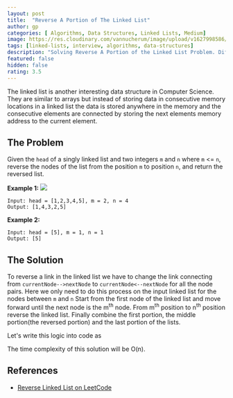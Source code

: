 ```yaml
---
layout: post
title:  "Reverse A Portion of The Linked List"
author: gp
categories: [ Algorithms, Data Structures, Linked Lists, Medium]
image: https://res.cloudinary.com/vannucherum/image/upload/v1627998586/vannucherum.com/posts/2021-08-07-reverse-a-portion-of-linked-list/reverse-linked-list-example_xvz9bg.jpg
tags: [linked-lists, interview, algorithms, data-structures]
description: "Solving Reverse A Portion of the Linked List Problem. Different approaches to solve the problem and their corresponding time and space complexities explained."
featured: false
hidden: false
rating: 3.5
---
```


The linked list is another interesting data structure in Computer Science. They are similar to arrays but instead of storing data in consecutive memory locations in a linked list the data is stored anywhere in the memory and the consecutive elements are connected by storing the next elements memory address to the current element.


## The Problem
Given the `head` of a singly linked list and two integers `m` and `n` where `m` <= `n`, reverse the nodes of the list from the position `m` to position `n`, and return the reversed list.
  

**Example 1:**
<img src="https://res.cloudinary.com/vannucherum/image/upload/v1627998586/vannucherum.com/posts/2021-08-07-reverse-a-portion-of-linked-list/reverse-linked-list-example_xvz9bg.jpg">
```
Input: head = [1,2,3,4,5], m = 2, n = 4
Output: [1,4,3,2,5]
```
**Example 2:**
```
Input: head = [5], m = 1, n = 1
Output: [5]
```
  
## The Solution

To reverse a link in the linked list we have to change the link connecting from `currentNode-->nextNode` to `currentNode<--nextNode` for all the node pairs.  Here we only need to do this process on the input linked list for the nodes between `m` and `n`
Start from the first node of the linked list and move forward until the next node is the m<sup>th</sup> node.
From m<sup>th</sup> position to n<sup>th</sup> position reverse the linked list.
Finally combine the first portion, the middle portion(the reversed portion) and the last portion of the lists.

Let's write this logic into code as
<script src="https://gist-it.appspot.com/https://github.com/vishnu-gp/algorithm-ds/blob/master/Excercises/LinkedLists/01_ReversePartOfLinkedList/Solution.js?slice=7:29"></script>

The time complexity of this solution will be O(n).

## References
-  <a target="_blank" href="https://leetcode.com/problems/reverse-linked-list-ii/">Reverse Linked List on LeetCode</a>